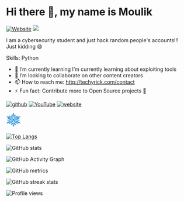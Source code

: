 # Hi there 👋, my name is Moulik
[![Website](https://img.shields.io/website?label=techyrick.com&style=for-the-badge&url=https%3A%2F%2Ftechyrick.com)](http://techyrick.com)
![](https://www.gannett-cdn.com/-mm-/fd5c5b5393c72a785789f0cd5bd20acedd2d2804/c=0-350-2659-1850/local/-/media/Phoenix/BillGoodykoontz/2014/04/24//1398388295000-Homer-Simpson.jpg?width=660&height=373&fit=crop&format=pjpg&auto=webp)

I am a cybersecurity student and just hack random people's accounts!!! Just kidding 😄

Skills: Python

- 🌱 I’m currently learning  I’m currently learning about exploiting tools 
- 👯 I’m looking to collaborate on other content creators 
- 📫 How to reach me: http://techyrick.com/contact 
- ⚡ Fun fact: Contribute more to Open Source projects 🤣 


[<img src='https://cdn.jsdelivr.net/npm/simple-icons@3.0.1/icons/github.svg' alt='github' height='40'>](https://github.com/https://github.com/moulik-source)  [<img src='https://cdn.jsdelivr.net/npm/simple-icons@3.0.1/icons/youtube.svg' alt='YouTube' height='40'>](https://www.youtube.com/channel/https://www.youtube.com/channel/UCVCzINYEgqrzToozc4dp0Bw)  [<img src='https://cdn.jsdelivr.net/npm/simple-icons@3.0.1/icons/icloud.svg' alt='website' height='40'>](http://techyrick.com)  

<a href='https://archiveprogram.github.com/'><img src='https://raw.githubusercontent.com/acervenky/animated-github-badges/master/assets/acbadge.gif' width='40' height='40'></a> 

[![Top Langs](https://github-readme-stats.vercel.app/api/top-langs/?username=https://github.com/moulik-source)](https://github.com/anuraghazra/github-readme-stats)

![GitHub stats](https://github-readme-stats.vercel.app/api?username=https://github.com/moulik-source&show_icons=true)  

![GitHub Activity Graph](https://activity-graph.herokuapp.com/graph?username=https://github.com/moulik-source)  

![GitHub metrics](https://metrics.lecoq.io/https://github.com/moulik-source)  

![GitHub streak stats](https://github-readme-streak-stats.herokuapp.com/?user=https://github.com/moulik-source)  

![Profile views](https://gpvc.arturio.dev/https://github.com/moulik-source) 
